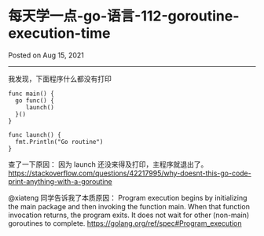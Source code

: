 # 每天学一点-go-语言-112-goroutine-execution-time

Posted on Aug 15, 2021

---

我发现，下面程序什么都没有打印

```
func main() {
  go func() {
     launch()
  }()
}

func launch() {
  fmt.Println("Go routine")
}
```

查了一下原因：
因为 launch 还没来得及打印，主程序就退出了。
https://stackoverflow.com/questions/42217995/why-doesnt-this-go-code-print-anything-with-a-goroutine

@xiateng 同学告诉我了本质原因：
Program execution begins by initializing the main package and then invoking the function main. When that function invocation returns, the program exits. It does not wait for other (non-main) goroutines to complete.
https://golang.org/ref/spec#Program_execution





